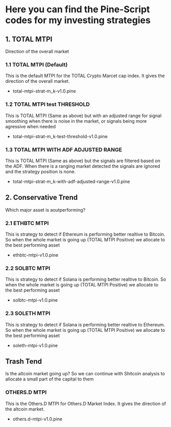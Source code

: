 # Here you can find the Pine-Script codes for my investing strategies

## 1. TOTAL MTPI 
Direction of the overall market
### 1.1 TOTAL MTPI (Default) 
This is the default MTPI for the TOTAL Crypto Marcet cap index. It gives the direction of the overall market.
- total-mtpi-strat-m_k-v1.0.pine
### 1.2 TOTAL MTPI test THRESHOLD
This is TOTAL MTPI (Same as above) but with an adjusted range for signal smoothing when there is noise in the market, or signals being more agressive when needed
- total-mtpi-strat-m_k-test-threshold-v1.0.pine
### 1.3 TOTAL MTPI WITH ADF ADJUSTED RANGE
This is TOTAL MTPI (Same as above) but the signals are filtered based on the ADF. When there is a ranging market detected the signals are ignored and the strategy position is none. 
- total-mtpi-strat-m_k-with-adf-adjusted-range-v1.0.pine
## 2. Conservative Trend
Which major asset is aoutperforming?
### 2.1 ETHBTC MTPI
This is strategy to detect if Ethereum is performing better realtive to Bitcoin. So when the whole market is going up (TOTAL MTPI Positive) we allocate to the best performing asset
- ethbtc-mtpi-v1.0.pine
### 2.2 SOLBTC MTPI
This is strategy to detect if Solana is performing better realtive to Bitcoin. So when the whole market is going up (TOTAL MTPI Positive) we allocate to the best performing asset
- solbtc-mtpi-v1.0.pine
### 2.3 SOLETH MTPI
This is strategy to detect if Solana is performing better realtive to Ethereum. So when the whole market is going up (TOTAL MTPI Positive) we allocate to the best performing asset
- soleth-mtpi-v1.0.pine
## Trash Tend
Is the altcoin market going up? So we can continue with Shitcoin analysis to allocate a small part of the capital to them
### OTHERS.D MTPI
This is the Others.D MTPI for Others.D Market Index. It gives the direction of the altcoin market.
- others.d-mtpi-v1.0.pine